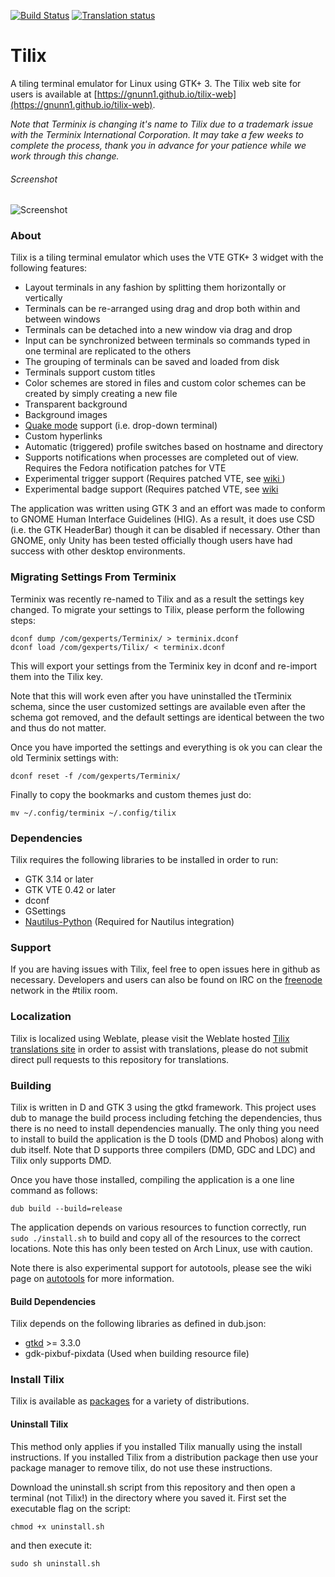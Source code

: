 [![Build Status](https://travis-ci.org/gnunn1/tilix.svg?branch=master)](https://travis-ci.org/gnunn1/tilix)
[![Translation status](https://hosted.weblate.org/widgets/tilix/-/svg-badge.svg)](https://hosted.weblate.org/engage/tilix/?utm_source=widget)
# Tilix
A tiling terminal emulator for Linux using GTK+ 3. The Tilix web site for users is available at [https://gnunn1.github.io/tilix-web](https://gnunn1.github.io/tilix-web).

*Note that Terminix is changing it's name to Tilix due to a trademark issue with the Terminix International Corporation. It may take a few weeks to complete the process, thank you in advance for your patience while we work through this change.*

###### Screenshot
![Screenshot](https://gnunn1.github.io/tilix-web/assets/images/gallery/tilix-screenshot-1.png)

### About

Tilix is a tiling terminal emulator which uses the VTE GTK+ 3 widget with the following features:

* Layout terminals in any fashion by splitting them horizontally or vertically
* Terminals can be re-arranged using drag and drop both within and between windows
* Terminals can be detached into a new window via drag and drop
* Input can be synchronized between terminals so commands typed in one terminal are replicated to the others
* The grouping of terminals can be saved and loaded from disk
* Terminals support custom titles
* Color schemes are stored in files and custom color schemes can be created by simply creating a new file
* Transparent background
* Background images
* [Quake mode](https://github.com/gnunn1/tilix/wiki/Quake-Mode) support (i.e. drop-down terminal)
* Custom hyperlinks
* Automatic (triggered) profile switches based on hostname and directory
* Supports notifications when processes are completed out of view. Requires the Fedora notification patches for VTE
* Experimental trigger support (Requires patched VTE, see [wiki ](https://github.com/gnunn1/tilix/wiki/Automatic-(Triggered)-Profile-Switching))
* Experimental badge support (Requires patched VTE, see [wiki](https://github.com/gnunn1/tilix/wiki/Badges)

The application was written using GTK 3 and an effort was made to conform to GNOME Human Interface Guidelines (HIG). As a result, it does use CSD (i.e. the GTK HeaderBar) though it can be disabled if necessary. Other than GNOME, only Unity has been tested officially though users have had success with other desktop environments.

### Migrating Settings From Terminix

Terminix was recently re-named to Tilix and as a result the settings key changed. To migrate your settings to Tilix, please perform the following steps:

```
dconf dump /com/gexperts/Terminix/ > terminix.dconf
dconf load /com/gexperts/Tilix/ < terminix.dconf
```
This will export your settings from the Terminix key in dconf and re-import them into the Tilix key.

Note that this will work even after you have uninstalled the tTerminix schema, since the user customized settings are available even after the schema got removed, and the default settings are identical between the two and thus do not matter.

Once you have imported the settings and everything is ok you can clear the old Terminix settings with:
```
dconf reset -f /com/gexperts/Terminix/
```
Finally to copy the bookmarks and custom themes just do:

```
mv ~/.config/terminix ~/.config/tilix
```

### Dependencies

Tilix requires the following libraries to be installed in order to run:
* GTK 3.14 or later
* GTK VTE 0.42 or later
* dconf
* GSettings
* [Nautilus-Python](https://wiki.gnome.org/Projects/NautilusPython) (Required for Nautilus integration)

### Support

If you are having issues with Tilix, feel free to open issues here in github as necessary. Developers and users can  also be found on IRC on the [freenode](https://freenode.net) network in the #tilix room.

### Localization

Tilix is localized using Weblate, please visit the Weblate hosted [Tilix translations site](https://hosted.weblate.org/projects/tilix/translations) in order to assist with translations, please do not submit direct pull requests to this repository for translations.

### Building

Tilix is written in D and GTK 3 using the gtkd framework. This project uses dub to manage the build process including fetching the dependencies, thus there is no need to install dependencies manually. The only thing you need to install to build the application is the D tools (DMD and Phobos) along with dub itself. Note that D supports three compilers (DMD, GDC and LDC) and Tilix only supports DMD.

Once you have those installed, compiling the application is a one line command as follows:

```
dub build --build=release
```

The application depends on various resources to function correctly, run `sudo ./install.sh` to build and copy all of the resources to the correct locations. Note this has only been tested on Arch Linux, use with caution.

Note there is also experimental support for autotools, please see the wiki page on [autotools](https://github.com/gnunn1/tilix/wiki/Building-with-Autotools) for more information.

#### Build Dependencies

Tilix depends on the following libraries as defined in dub.json:
* [gtkd](http://gtkd.org/) >= 3.3.0
* gdk-pixbuf-pixdata (Used when building resource file)

### Install Tilix

Tilix is available as [packages](https://gnunn1.github.io/tilix-web/#packages) for a variety of distributions.

#### Uninstall Tilix

This method only applies if you installed Tilix manually using the install instructions. If you installed Tilix from a distribution package then use your package manager to remove tilix, do not use these instructions.

Download the uninstall.sh script from this repository and then open a terminal (not Tilix!) in the directory where you saved it. First set the executable flag on the script:

```
chmod +x uninstall.sh
```

and then execute it:

```
sudo sh uninstall.sh
```
